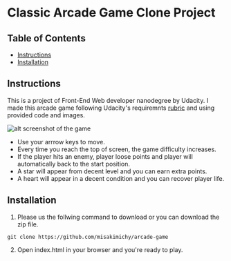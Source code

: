 # Classic Arcade Game Clone Project

## Table of Contents

- [Instructions](#instructions)
- [Installation](#installation)


## Instructions
This is a project of Front-End Web developer nanodegree by Udacity.
I made this arcade game following Udacity's requiremnts [rubric](https://review.udacity.com/#!/rubrics/15/view) and using provided code and images.

![alt screenshot of the game](images/screenshot.png)

- Use your arrrow keys to move.
- Every time you reach the top of screen, the game difficulty increases.
- If the player hits an enemy, player loose points and player will automatically back to the start position.
- A star will appear from decent level and you can earn extra points.
- A heart will appear in a decent condition and you can recover player life.


## Installation
1. Please us the follwing command to download or you can download the zip file.
```
git clone https://github.com/misakimichy/arcade-game
```

2. Open index.html in your browser and you're ready to play.
